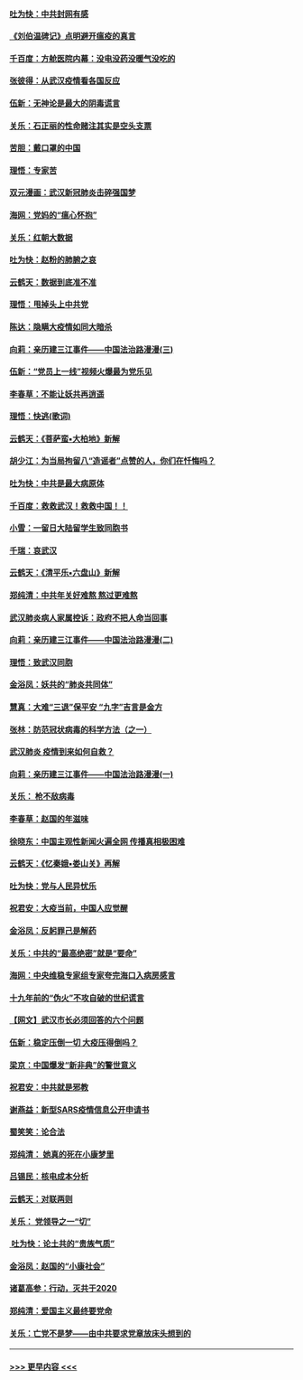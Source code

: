 #### [吐为快：中共封网有感](../pages/nsc993/n11852575.md?t=02080533) 
#### [《刘伯温碑记》点明避开瘟疫的真言](../pages/nsc993/n11852128.md?t=02080533) 
#### [千百度：方舱医院内幕：没电没药没暖气没吃的](../pages/nsc993/n11850211.md?t=02080533) 
#### [张彼得：从武汉疫情看各国反应](../pages/nsc993/n11850102.md?t=02080533) 
#### [伍新：无神论是最大的阴毒谎言](../pages/nsc993/n11846129.md?t=02080533) 
#### [关乐：石正丽的性命赌注其实是空头支票](../pages/nsc993/n11846109.md?t=02080533) 
#### [苦胆：戴口罩的中国](../pages/nsc993/n11845576.md?t=02080533) 
#### [理悟：专家苦](../pages/nsc993/n11845564.md?t=02080533) 
#### [双元漫画：武汉新冠肺炎击碎强国梦](../pages/nsc993/n11843320.md?t=02080533) 
#### [海网：党妈的“瘟心怀抱”](../pages/nsc993/n11840740.md?t=02080533) 
#### [关乐：红朝大数据](../pages/nsc993/n11840675.md?t=02080533) 
#### [吐为快：赵粉的肺腑之哀](../pages/nsc993/n11840618.md?t=02080533) 
#### [云鹤天：数据到底准不准](../pages/nsc993/n11840325.md?t=02080533) 
#### [理悟：甩掉头上中共党](../pages/nsc993/n11838826.md?t=02080533) 
#### [陈达：隐瞒大疫情如同大暗杀](../pages/nsc993/n11838771.md?t=02080533) 
#### [向莉：亲历建三江事件——中国法治路漫漫(三)](../pages/nsc993/n11831825.md?t=02080533) 
#### [伍新：“党员上一线”视频火爆最为党乐见](../pages/nsc993/n11838200.md?t=02080533) 
#### [李春草：不能让妖共再逍遥](../pages/nsc993/n11838102.md?t=02080533) 
#### [理悟：快逃(歌词)](../pages/nsc993/n11838083.md?t=02080533) 
#### [云鹤天：《菩萨蛮▪大柏地》新解](../pages/nsc993/n11838059.md?t=02080533) 
#### [胡少江：为当局拘留八“造谣者”点赞的人，你们在忏悔吗？](../pages/nsc993/n11836801.md?t=02080533) 
#### [吐为快：中共是最大病原体](../pages/nsc993/n11836748.md?t=02080533) 
#### [千百度：救救武汉！救救中国！！](../pages/nsc993/n11836145.md?t=02080533) 
#### [小雪：一留日大陆留学生致同胞书](../pages/nsc993/n11834624.md?t=02080533) 
#### [千瑞：哀武汉](../pages/nsc993/n11833647.md?t=02080533) 
#### [云鹤天：《清平乐▪六盘山》新解](../pages/nsc993/n11833611.md?t=02080533) 
#### [郑纯清：中共年关好难熬 熬过更难熬](../pages/nsc993/n11833489.md?t=02080533) 
#### [武汉肺炎病人家属控诉：政府不把人命当回事](../pages/nsc993/n11833205.md?t=02080533) 
#### [向莉：亲历建三江事件——中国法治路漫漫(二)](../pages/nsc993/n11829102.md?t=02080533) 
#### [理悟：致武汉同胞](../pages/nsc993/n11831522.md?t=02080533) 
#### [金浴凤：妖共的“肺炎共同体”](../pages/nsc993/n11829448.md?t=02080533) 
#### [慧真：大难“三退”保平安 “九字”吉言是金方](../pages/nsc993/n11829501.md?t=02080533) 
#### [张林：防范冠状病毒的科学方法（之一）](../pages/nsc993/n11828618.md?t=02080533) 
#### [武汉肺炎 疫情到来如何自救？](../pages/nsc993/n11827632.md?t=02080533) 
#### [向莉：亲历建三江事件——中国法治路漫漫(一)](../pages/nsc993/n11827190.md?t=02080533) 
#### [关乐： 枪不敌病毒](../pages/nsc993/n11826746.md?t=02080533) 
#### [李春草：赵国的年滋味](../pages/nsc993/n11826321.md?t=02080533) 
#### [徐晓东：中国主观性新闻火遍全网 传播真相极困难](../pages/nsc993/n11826508.md?t=02080533) 
#### [云鹤天：《忆秦娥▪娄山关》再解](../pages/nsc993/n11824682.md?t=02080533) 
#### [吐为快：党与人民异忧乐](../pages/nsc993/n11824660.md?t=02080533) 
#### [祝君安：大疫当前，中国人应觉醒](../pages/nsc993/n11821946.md?t=02080533) 
#### [金浴凤：反躬罪己是解药](../pages/nsc993/n11820280.md?t=02080533) 
#### [关乐：中共的“最高绝密”就是“要命”](../pages/nsc993/n11816946.md?t=02080533) 
#### [海网：中央维稳专家组专家夸完海口入病房感言](../pages/nsc993/n11815138.md?t=02080533) 
#### [十九年前的“伪火”不攻自破的世纪谎言](../pages/nsc993/n11813238.md?t=02080533) 
#### [【网文】武汉市长必须回答的六个问题](../pages/nsc993/n11813848.md?t=02080533) 
#### [伍新：稳定压倒一切 大疫压得倒吗？](../pages/nsc993/n11812634.md?t=02080533) 
#### [梁京：中国爆发“新非典”的警世意义](../pages/nsc993/n11812554.md?t=02080533) 
#### [祝君安：中共就是邪教](../pages/nsc993/n11812431.md?t=02080533) 
#### [谢燕益：新型SARS疫情信息公开申请书](../pages/nsc993/n11808840.md?t=02080533) 
#### [蜀笑笑：论合法](../pages/nsc993/n11808064.md?t=02080533) 
#### [郑纯清： 她真的死在小康梦里](../pages/nsc993/n11806623.md?t=02080533) 
#### [吕锡民：核电成本分析](../pages/nsc993/n11806284.md?t=02080533) 
#### [云鹤天：对联两则](../pages/nsc993/n11805957.md?t=02080533) 
#### [关乐： 党领导之一“切”](../pages/nsc993/n11804505.md?t=02080533) 
#### [ 吐为快：论土共的“贵族气质”](../pages/nsc993/n11804490.md?t=02080533) 
#### [金浴凤：赵国的“小康社会”](../pages/nsc993/n11804452.md?t=02080533) 
#### [诸葛高参：行动，灭共于2020](../pages/nsc993/n11804120.md?t=02080533) 
#### [郑纯清：爱国主义最终要党命](../pages/nsc993/n11802197.md?t=02080533) 
#### [关乐：亡党不是梦——由中共要求党章放床头想到的](../pages/nsc993/n11802156.md?t=02080533) 

----
#### [ >>> 更早内容 <<< ](../indexes/nsc993-earlier.md)
